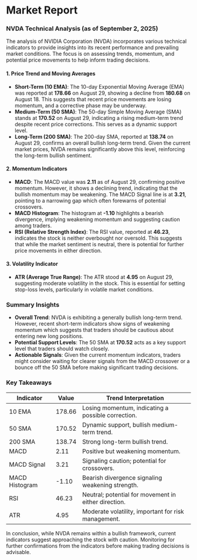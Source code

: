 # Market Report

### NVDA Technical Analysis (as of September 2, 2025)

The analysis of NVIDIA Corporation (NVDA) incorporates various technical indicators to provide insights into its recent performance and prevailing market conditions. The focus is on assessing trends, momentum, and potential price movements to help inform trading decisions.

#### 1. **Price Trend and Moving Averages**
   - **Short-Term (10 EMA)**: The 10-day Exponential Moving Average (EMA) was reported at **178.66** on August 29, showing a decline from **180.68** on August 18. This suggests that recent price movements are losing momentum, and a corrective phase may be underway.
   - **Medium-Term (50 SMA)**: The 50-day Simple Moving Average (SMA) stands at **170.52** on August 29, indicating a rising medium-term trend despite recent price corrections. This serves as a dynamic support level.
   - **Long-Term (200 SMA)**: The 200-day SMA, reported at **138.74** on August 29, confirms an overall bullish long-term trend. Given the current market prices, NVDA remains significantly above this level, reinforcing the long-term bullish sentiment.

#### 2. **Momentum Indicators**
   - **MACD**: The MACD value was **2.11** as of August 29, confirming positive momentum. However, it shows a declining trend, indicating that the bullish momentum may be weakening. The MACD Signal line is at **3.21**, pointing to a narrowing gap which often forewarns of potential crossovers.
   - **MACD Histogram**: The histogram at **-1.10** highlights a bearish divergence, implying weakening momentum and suggesting caution among traders.
   - **RSI (Relative Strength Index)**: The RSI value, reported at **46.23**, indicates the stock is neither overbought nor oversold. This suggests that while the market sentiment is neutral, there is potential for further price movements in either direction.

#### 3. **Volatility Indicator**
   - **ATR (Average True Range)**: The ATR stood at **4.95** on August 29, suggesting moderate volatility in the stock. This is essential for setting stop-loss levels, particularly in volatile market conditions.

### Summary Insights
- **Overall Trend**: NVDA is exhibiting a generally bullish long-term trend. However, recent short-term indicators show signs of weakening momentum which suggests that traders should be cautious about entering new long positions.
- **Potential Support Levels**: The 50 SMA at **170.52** acts as a key support level that traders should watch closely.
- **Actionable Signals**: Given the current momentum indicators, traders might consider waiting for clearer signals from the MACD crossover or a bounce off the 50 SMA before making significant trading decisions.

### Key Takeaways
| Indicator        | Value                  | Trend Interpretation                             |
|------------------|------------------------|-------------------------------------------------|
| 10 EMA           | 178.66                 | Losing momentum, indicating a possible correction. |
| 50 SMA           | 170.52                 | Dynamic support, bullish medium-term trend.    |
| 200 SMA          | 138.74                 | Strong long-term bullish trend.                 |
| MACD             | 2.11                   | Positive but weakening momentum.                 |
| MACD Signal      | 3.21                   | Signaling caution; potential for crossovers.    |
| MACD Histogram    | -1.10                 | Bearish divergence signaling weakening strength. |
| RSI              | 46.23                  | Neutral; potential for movement in either direction. |
| ATR              | 4.95                   | Moderate volatility, important for risk management.|

In conclusion, while NVDA remains within a bullish framework, current indicators suggest approaching the stock with caution. Monitoring for further confirmations from the indicators before making trading decisions is advisable.
